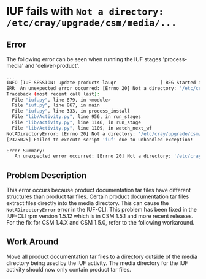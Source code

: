 # IUF fails with `Not a directory: /etc/cray/upgrade/csm/media/...`

## Error

The following error can be seen when running the IUF stages 'process-media' and 'deliver-product'.

```bash
...
INFO [IUF SESSION: update-products-lauqr                ] BEG Started at 2024-03-23 02:32:13.608312
ERR  An unexpected error occurred: [Errno 20] Not a directory: '/etc/cray/upgrade/csm/media/update-products/Slingshot_Hardware_Guide.pdf'
Traceback (most recent call last):
  File "iuf.py", line 879, in <module>
  File "iuf.py", line 867, in main
  File "iuf.py", line 333, in process_install
  File "lib/Activity.py", line 956, in run_stages
  File "lib/Activity.py", line 1146, in run_stage
  File "lib/Activity.py", line 1109, in watch_next_wf
NotADirectoryError: [Errno 20] Not a directory: '/etc/cray/upgrade/csm/media/update-products/Slingshot_Hardware_Guide.pdf'
[2325025] Failed to execute script 'iuf' due to unhandled exception!

Error Summary:
   An unexpected error occurred: [Errno 20] Not a directory: '/etc/cray/upgrade/csm/media/update-products/Slingshot_Hardware_Guide.pdf'
```

## Problem Description

This error occurs because product documentation tar files have different structures than product tar files.
Certain product documentation tar files extract files directly into the media directory. This can cause
the `NotADirectoryError` error in the IUF-CLI. This problem has been fixed in the IUF-CLI rpm version 1.5.12 which is in CSM 1.5.1 and more recent releases.
For the fix for CSM 1.4.X and CSM 1.5.0, refer to the following workaround.

## Work Around

Move all product documentation tar files to a directory outside of the media directory being used by the IUF activity.
The media directory for the IUF activity should now only contain product tar files.
